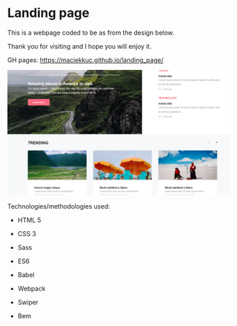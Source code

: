 
# Landing page

This is a webpage coded to be as from the design below.

Thank you for visiting and I hope you will enjoy it.

GH pages:
https://maciekkuc.github.io/landing_page/ 

![alt text](https://raw.githubusercontent.com/Pagepro/frontend-recruitment-task-landing-page/master/landing_page_preview.png)

Technologies/methodologies used:

* HTML 5

* CSS 3

* Sass

* ES6

* Babel

* Webpack

* Swiper

* Bem
